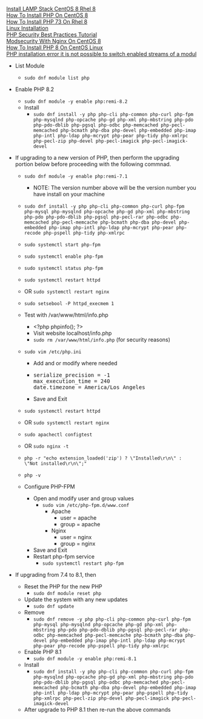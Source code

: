 [Install LAMP Stack CentOS 8 Rhel 8](https://www.linuxbabe.com/redhat/install-lamp-stack-centos-8-rhel-8)<br />
[How To Install PHP On CentOS 8](https://linuxize.com/post/how-to-install-php-on-centos-8/)<br />
[How To Install PHP 73 On Rhel 8](https://www.itzgeek.com/how-tos/linux/centos-how-tos/how-to-install-php-7-3-on-rhel-8.html)<br />
[Linux Installation](https://www.scriptcase.net/docs/en_us/v9/manual/02-scriptcase-installation/06-linux_php/)<br />
[PHP Security Best Practices Tutorial](https://www.cyberciti.biz/tips/php-security-best-practices-tutorial.html)<br />
[Modsecurity With Nginx On CentOS 8](https://www.aventistech.com/kb/modsecurity-with-nginx-on-centos-8/)<br />
[How To Install PHP 8 On CentOS Linux](https://computingforgeeks.com/how-to-install-php-8-on-centos-linux/)<br />
[PHP installation error it is not possible to switch enabled streams of a modul](https://stackoverflow.com/questions/63080021/php-installation-error-it-is-not-possible-to-switch-enabled-streams-of-a-modul)

* List Module
  * `sudo dnf module list php`
* Enable PHP 8.2
  * `sudo dnf module -y enable php:remi-8.2`
  * Install
    * `sudo dnf install -y php php-cli php-common php-curl php-fpm php-mysqlnd php-opcache php-gd php-xml php-mbstring php-pdo php-pdo-dblib php-pgsql php-odbc php-memcached php-pecl-memcached php-bcmath php-dba php-devel php-embedded php-imap php-intl php-ldap php-mcrypt php-pear php-tidy php-xmlrpc php-pecl-zip php-devel php-pecl-imagick php-pecl-imagick-devel`

* If upgrading to a new version of PHP, then perform the upgrading portion below before proceeding with the following commnad.
  * `sudo dnf module -y enable php:remi-7.1`
    * NOTE: The version number above will be the version number you have install on your machine
  * `sudo dnf install -y php php-cli php-common php-curl php-fpm php-mysql php-mysqlnd php-opcache php-gd php-xml php-mbstring php-pdo php-pdo-dblib php-pgsql php-pecl-rar php-odbc php-memcached php-pecl-memcache php-bcmath php-dba php-devel php-embedded php-imap php-intl php-ldap php-mcrypt php-pear php-recode php-pspell php-tidy php-xmlrpc`
  * `sudo systemctl start php-fpm`
  * `sudo systemctl enable php-fpm`
  * `sudo systemctl status php-fpm`
  * `sudo systemctl restart httpd`
  * OR `sudo systemctl restart nginx`
  * `sudo setsebool -P httpd_execmem 1`
  * Test with /var/www/html/info.php
    * \<?php phpinfo(); ?\>
    * Visit website localhost/info.php
    * `sudo rm /var/www/html/info.php` (for security reasons)
  * `sudo vim /etc/php.ini`
    * Add and or modify where needed
    * <pre>
      serialize_precision = -1
      max_execution_time = 240
      date.timezone = America/Los_Angeles
      </pre>
    * Save and Exit
  * `sudo systemctl restart httpd`
  * OR `sudo systemctl restart nginx`
  * `sudo apachectl configtest`
  * OR `sudo nginx -t`
  * `php -r "echo extension_loaded('zip') ? \"Installed\r\n\" : \"Not installed\r\n\";"`
  * `php -v`

  * Configure PHP-FPM
    * Open and modify user and group values
      * `sudo vim /etc/php-fpm.d/www.conf`
        * Apache
          * user = apache
          * group = apache
        * Nginx
          * user = nginx
          * group = nginx
    * Save and Exit
    * Restart php-fpm service
      * `sudo systemctl restart php-fpm`

* If upgrading from 7.4 to 8.1, then
  * Reset the PHP for the new PHP
    * `sudo dnf module reset php`
  * Update the system with any new updates
    *  `sudo dnf update`
  * Remove
    * `sudo dnf remove -y php php-cli php-common php-curl php-fpm php-mysql php-mysqlnd php-opcache php-gd php-xml php-mbstring php-pdo php-pdo-dblib php-pgsql php-pecl-rar php-odbc php-memcached php-pecl-memcache php-bcmath php-dba php-devel php-embedded php-imap php-intl php-ldap php-mcrypt php-pear php-recode php-pspell php-tidy php-xmlrpc`
  * Enable PHP 8.1
    * `sudo dnf module -y enable php:remi-8.1`
  * Install
    * `sudo dnf install -y php php-cli php-common php-curl php-fpm php-mysqlnd php-opcache php-gd php-xml php-mbstring php-pdo php-pdo-dblib php-pgsql php-odbc php-memcached php-pecl-memcached php-bcmath php-dba php-devel php-embedded php-imap php-intl php-ldap php-mcrypt php-pear php-pspell php-tidy php-xmlrpc php-pecl-zip php-devel php-pecl-imagick php-pecl-imagick-devel`
  * After upgrade to PHP 8.1 then re-run the above commands
